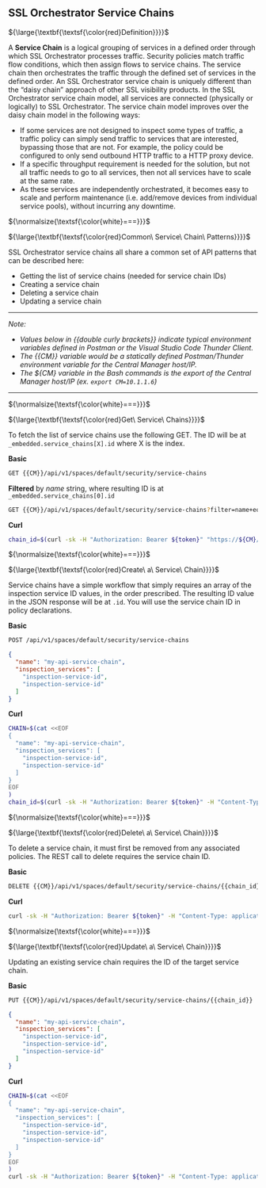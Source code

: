 ## SSL Orchestrator Service Chains

${\large{\textbf{\textsf{\color{red}Definition}}}}$

A **Service Chain** is a logical grouping of services in a defined order through which SSL Orchestrator processes traffic. Security policies match traffic flow conditions, which then assign flows to service chains. The service chain then orchestrates the traffic through the defined set of services in the defined order. An SSL Orchestrator service chain is uniquely different than the “daisy chain” approach of other SSL visibility products. In the SSL Orchestrator service chain model, all services are connected (physically or logically) to SSL Orchestrator. The service chain model improves over the daisy chain model in the following ways:

* If some services are not designed to inspect some types of traffic, a traffic policy can simply send traffic to services that are interested, bypassing those that are not. For example, the policy could be configured to only send outbound HTTP traffic to a HTTP proxy device.
* If a specific throughput requirement is needed for the solution, but not all traffic needs to go to all services, then not all services have to scale at the same rate.
* As these services are independently orchestrated, it becomes easy to scale and perform maintenance (i.e. add/remove devices from individual service pools), without incurring any downtime.


${\normalsize{\textsf{\color{white}===}}}$

${\large{\textbf{\textsf{\color{red}Common\ Service\ Chain\ Patterns}}}}$

SSL Orchestrator service chains all share a common set of API patterns that can be described here:

* Getting the list of service chains (needed for service chain IDs)
* Creating a service chain
* Deleting a service chain
* Updating a service chain

___

*Note:*

* *Values below in {{double curly brackets}} indicate typical environment variables defined in Postman or the Visual Studio Code Thunder Client.*
* *The {{CM}} variable would be a statically defined Postman/Thunder environment variable for the Central Manager host/IP.*
* *The ${CM} variable in the Bash commands is the export of the Central Manager host/IP (ex. ```export CM=10.1.1.6```)*
___


${\normalsize{\textsf{\color{white}===}}}$

${\large{\textbf{\textsf{\color{red}Get\ Service\ Chains}}}}$

To fetch the list of service chains use the following GET. The ID will be at ```_embedded.service_chains[X].id``` where X is the index.

**Basic**
```bash
GET {{CM}}/api/v1/spaces/default/security/service-chains
```
**Filtered** by *name* string, where resulting ID is at ```_embedded.service_chains[0].id```
```bash
GET {{CM}}/api/v1/spaces/default/security/service-chains?filter=name+eq+%27my-api-service-chain%27&select=name,id
```
**Curl**
```bash
chain_id=$(curl -sk -H "Authorization: Bearer ${token}" "https://${CM}/api/v1/spaces/default/security/service-chains?filter=name+eq+%27my-api-service-chain%27&select=name,id" |jq -r '._embedded.service_chains[0].id')
```

${\normalsize{\textsf{\color{white}===}}}$

${\large{\textbf{\textsf{\color{red}Create\ a\ Service\ Chain}}}}$

Service chains have a simple workflow that simply requires an array of the inspection service ID values, in the order prescribed. The resulting ID value in the JSON response will be at ```.id```. You will use the service chain ID in policy declarations.

**Basic**
```bash
POST /api/v1/spaces/default/security/service-chains
```
```json
{
  "name": "my-api-service-chain",
  "inspection_services": [
    "inspection-service-id",
    "inspection-service-id"
  ]
}
```
**Curl**
```bash
CHAIN=$(cat <<EOF
{
  "name": "my-api-service-chain",
  "inspection_services": [
    "inspection-service-id",
    "inspection-service-id"
  ]
}
EOF
)
chain_id=$(curl -sk -H "Authorization: Bearer ${token}" -H "Content-Type: application/json" "https://${CM}/api/v1/spaces/default/security/service-chains" -d "${CHAIN}")
```

${\normalsize{\textsf{\color{white}===}}}$

${\large{\textbf{\textsf{\color{red}Delete\ a\ Service\ Chain}}}}$

To delete a service chain, it must first be removed from any associated policies. The REST call to delete requires the service chain ID.

**Basic**
```bash
DELETE {{CM}}/api/v1/spaces/default/security/service-chains/{{chain_id}}
```
**Curl**
```bash
curl -sk -H "Authorization: Bearer ${token}" -H "Content-Type: application/json" -X DELETE "https://${CM}/api/v1/spaces/default/security/service-chains/{{chain_id}}"
```

${\normalsize{\textsf{\color{white}===}}}$

${\large{\textbf{\textsf{\color{red}Update\ a\ Service\ Chain}}}}$

Updating an existing service chain requires the ID of the target service chain.

**Basic**
```bash
PUT {{CM}}/api/v1/spaces/default/security/service-chains/{{chain_id}}
```
```json
{
  "name": "my-api-service-chain",
  "inspection_services": [
    "inspection-service-id",
    "inspection-service-id",
    "inspection-service-id"
  ]
}
```
**Curl**
```bash
CHAIN=$(cat <<EOF
{
  "name": "my-api-service-chain",
  "inspection_services": [
    "inspection-service-id",
    "inspection-service-id",
    "inspection-service-id"
  ]
}
EOF
)
curl -sk -H "Authorization: Bearer ${token}" -H "Content-Type: application/json" -X PUT "https://${CM}/api/v1/spaces/default/security/service-chains/{{chain_id}}" -d "${CHAIN}"
```
